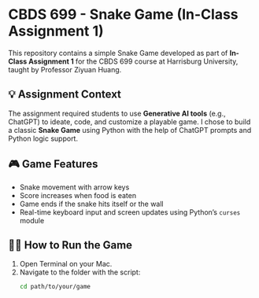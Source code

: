 # CBDS 699 - Snake Game (In-Class Assignment 1)

This repository contains a simple Snake Game developed as part of **In-Class Assignment 1** for the CBDS 699 course at Harrisburg University, taught by Professor Ziyuan Huang.

## 💡 Assignment Context
The assignment required students to use **Generative AI tools** (e.g., ChatGPT) to ideate, code, and customize a playable game. I chose to build a classic **Snake Game** using Python with the help of ChatGPT prompts and Python logic support.

## 🎮 Game Features
- Snake movement with arrow keys
- Score increases when food is eaten
- Game ends if the snake hits itself or the wall
- Real-time keyboard input and screen updates using Python’s `curses` module

## 🧑‍💻 How to Run the Game
1. Open Terminal on your Mac.
2. Navigate to the folder with the script:
   ```bash
   cd path/to/your/game
